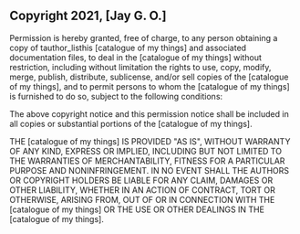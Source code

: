 ## Copyright 2021, [Jay G. O.]

Permission is hereby granted, free of charge, to any person obtaining a copy of tauthor_listhis [catalogue of my things] and associated documentation files, to deal in the [catalogue of my things] without restriction, including without limitation the rights to use, copy, modify, merge, publish, distribute, sublicense, and/or sell copies of the [catalogue of my things], and to permit persons to whom the [catalogue of my things] is furnished to do so, subject to the following conditions:

The above copyright notice and this permission notice shall be included in all copies or substantial portions of the [catalogue of my things].

THE [catalogue of my things] IS PROVIDED "AS IS", WITHOUT WARRANTY OF ANY KIND, EXPRESS OR IMPLIED, INCLUDING BUT NOT LIMITED TO THE WARRANTIES OF MERCHANTABILITY, FITNESS FOR A PARTICULAR PURPOSE AND NONINFRINGEMENT. IN NO EVENT SHALL THE AUTHORS OR COPYRIGHT HOLDERS BE LIABLE FOR ANY CLAIM, DAMAGES OR OTHER LIABILITY, WHETHER IN AN ACTION OF CONTRACT, TORT OR OTHERWISE, ARISING FROM, OUT OF OR IN CONNECTION WITH THE [catalogue of my things] OR THE USE OR OTHER DEALINGS IN THE [catalogue of my things].